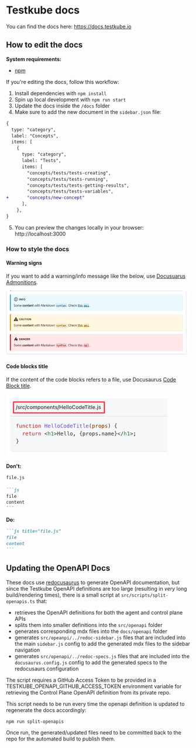 # Testkube docs

You can find the docs here: https://docs.testkube.io

## How to edit the docs

**System requirements:**
- [npm](https://nodejs.org/en/download)

If you're editing the docs, follow this workflow:

1. Install dependencies with `npm install`
2. Spin up local development with `npm run start`
3. Update the docs inside the `/docs` folder
4. Make sure to add the new document in the `sidebar.json` file:

```diff
{
  type: "category",
  label: "Concepts",
  items: [
    {
      type: "category",
      label: "Tests",
      items: [
        "concepts/tests/tests-creating",
        "concepts/tests/tests-running",
        "concepts/tests/tests-getting-results",
        "concepts/tests/tests-variables",
+       "concepts/new-concept"
      ],
    },
}
```

5. You can preview the changes locally in your browser: http://localhost:3000

### How to style the docs

#### Warning signs

If you want to add a warning/info message like the below, use [Docusuarus Admonitions](https://docusaurus.io/docs/markdown-features/admonitions).

![Warning signs](./docs/img/docusaurus-admonitions.png)


#### Code blocks title

If the content of the code blocks refers to a file, use Docusaurus [Code Block title](https://docusaurus.io/docs/markdown-features/code-blocks#code-title).

![Code Block title](./docs/img/docusaurus-codeblock-title.png)

**Don't:**

````md
file.js

```js
file
content
```
````

**Do:**

````md
```js title="file.js"
file
content
```
````

## Updating the OpenAPI Docs

These docs use [redocusaurus](https://redocusaurus.vercel.app/) to generate OpenAPI documentation, but
since the Testkube OpenAPI definitions are too large (resulting in _very_ long build/rendering times), there is a 
small script at `src/scripts/split-openapis.ts` that:

- retrieves the OpenAPI definitions for both the agent and control plane APIs
- splits them into smaller definitions into the `src/openapi` folder 
- generates corresponding mdx files into the `docs/openapi` folder
- generates `src/opeanpi/../redoc-sidebar.js` files that are included into the main `sidebar.js` config to add the 
  generated mdx files to the sidebar navigation 
- generates `src/openapi/../redoc-specs.js` files that are included into the `docusaurus.config.js` config to 
  add the generated specs to the redocusaurs configuration

The script requires a GitHub Access Token to be provided in a TESTKUBE_OPENAPI_GITHUB_ACCESS_TOKEN environment variable
for retrieving the Control Plane OpenAPI definition from its private repo.

This script needs to be run every time the openapi definition is updated to regenerate the docs accordingly:

```
npm run split-openapis
```

Once run, the generated/updated files need to be committed back to the repo for the automated build to publish them.
